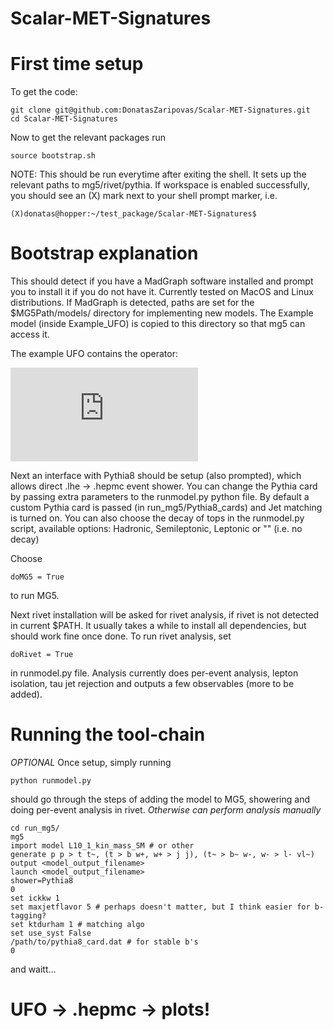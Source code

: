 # Scalar-MET-Signatures

# First time setup

To get the code:
```
git clone git@github.com:DonatasZaripovas/Scalar-MET-Signatures.git
cd Scalar-MET-Signatures
```
Now to get the relevant packages run 
```
source bootstrap.sh
```
NOTE: This should be run everytime after exiting the shell. It sets up the relevant paths to mg5/rivet/pythia.
If workspace is enabled successfully, you should see an (X) mark next to your shell prompt marker, i.e. 
```
(X)donatas@hopper:~/test_package/Scalar-MET-Signatures$
```
# Bootstrap explanation
This should detect if you have a MadGraph software installed and prompt you to install it if you do not have it.
Currently tested on MacOS and Linux distributions. If MadGraph is detected, paths are set for the $MG5Path/models/ directory
for implementing new models. The Example model (inside Example_UFO) is copied to this directory so that mg5 can access it.

The example UFO contains the operator:

![equation](http://latex.codecogs.com/gif.latex?%5Cmathcal%7BL%7D_n%3D%5Cleft%28%5Cfrac%7B%5Cphi%7D%7BM%7D%5Cright%29%5EnT%5E%7B%5Cnu%7D_%7B%5Cnu%7D%7E%7Ewith%7E%7En%3D1)

Next an interface with Pythia8 should be setup (also prompted), which allows direct .lhe -> .hepmc event shower.
You can change the Pythia card by passing extra parameters to the runmodel.py python file.
By default a custom Pythia card is passed (in run_mg5/Pythia8_cards) and Jet matching is turned on.
You can also choose the decay of tops in the runmodel.py script, available options: Hadronic, Semileptonic, Leptonic or "" (i.e. no decay)

Choose 
```
doMG5 = True
```
to run MG5.

Next rivet installation will be asked for rivet analysis, if rivet is not detected in current $PATH. It usually takes a while to install all dependencies,
but should work fine once done.
To run rivet analysis, set 
```
doRivet = True
```
in runmodel.py file. Analysis currently does per-event analysis, lepton isolation, tau jet rejection and outputs a few observables (more to be added).

# Running the tool-chain
*OPTIONAL*
Once setup, simply running 
```
python runmodel.py
```
should go through the steps of adding the model to MG5, showering and doing per-event analysis in rivet.
*Otherwise can perform analysis manually*
```
cd run_mg5/
mg5
import model L10_1_kin_mass_SM # or other
generate p p > t t~, (t > b w+, w+ > j j), (t~ > b~ w-, w- > l- vl~)
output <model_output_filename>
launch <model_output_filename>
shower=Pythia8
0
set ickkw 1
set maxjetflavor 5 # perhaps doesn't matter, but I think easier for b-tagging?
set ktdurham 1 # matching algo
set use_syst False
/path/to/pythia8_card.dat # for stable b's
0
```
and waitt...

# UFO -> .hepmc -> plots!
